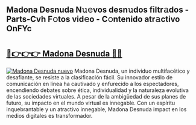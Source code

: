 ## Madona Desnuda N𝚞𝚎vos desn𝚞dos filtr𝚊dos - Parts-Cvh F𝚘tos vid𝚎o - C𝚘ntenido atr𝚊ctivo OnFYc

# <h2><a href="http://mb2kspj.tromn.icu/?c=Madona+Desnuda">🔗👉👉👉 Madona Desnuda 🔗🔗</a></h2>

[![Madona Desnuda nuevo](https://i.imgur.com/pEAQMta.gif)](http://mb2kspj.tromn.icu/?c=Madona+Desnuda)
Madona Desnuda, un individuo multifacético y desafiante, se resiste a la clasificación fácil. Su innovador estilo de comunicación en línea ha cautivado y enfurecido a los espectadores, encendiendo debates sobre ética, individualidad y la naturaleza evolutiva de las sociedades virtuales. A pesar de la ambigüedad de sus planes de futuro, su impacto en el mundo virtual es innegable. Con un espíritu inquebrantable y un atractivo innegable, Madona Desnuda impact en los medios digitales es transformador.
